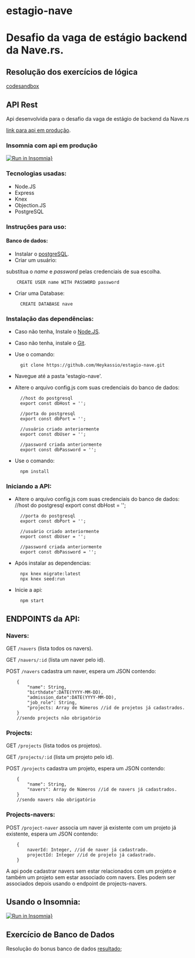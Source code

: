 # estagio-nave

# Desafio da vaga de estágio backend da Nave.rs.

## Resolução dos exercícios de lógica
[codesandbox](https://codesandbox.io/s/teste-estagio-template-forked-s5hn5)

## API Rest
Api desenvolvida para o desafio da vaga de estágio de backend da Nave.rs

[link para api em produção](https://nave.heykassio.com/).

### Insomnia com api em produção

[![Run in Insomnia}](https://insomnia.rest/images/run.svg)](https://insomnia.rest/run/?label=Nave%20API&uri=https%3A%2F%2Fraw.githubusercontent.com%2FHeykassio%2Festagio-nave%2Fmain%2FInsomnia-production.json)

### Tecnologias usadas:
* Node.JS
* Express
* Knex
* Objection.JS
* PostgreSQL

### Instruções para uso:

#### Banco de dados:
* Instalar o [postgreSQL](https://www.postgresql.org/download/).
* Criar um usuário:

substitua o *name* e *password* pelas credenciais de sua escolha. 

        CREATE USER name WITH PASSWORD password

* Criar uma Database: 

        CREATE DATABASE nave

### Instalação das dependências:

* Caso não tenha, Instale o [Node.JS](https://nodejs.org/en/download/).
* Caso não tenha, instale o [Git](https://git-scm.com/downloads).
* Use o comando:

        git clone https://github.com/Heykassio/estagio-nave.git

* Navegue até a pasta 'estagio-nave'.
* Altere o arquivo config.js com suas credenciais do banco de dados:

        //host do postgresql
        export const dbHost = '';

        //porta do postgresql
        export const dbPort = '';

        //usuário criado anteriormente
        export const dbUser = '';

        //password criada anteriormente
        export const dbPassword = '';


* Use o comando:

        npm install

### Iniciando a API:

* Altere o arquivo config.js com suas credenciais do banco de dados:
        //host do postgresql
        export const dbHost = '';

        //porta do postgresql
        export const dbPort = '';

        //usuário criado anteriormente
        export const dbUser = '';

        //password criada anteriormente
        export const dbPassword = '';

* Após instalar as dependencias:

        npx knex migrate:latest
        npx knex seed:run

* Inicie a api:

        npm start


## ENDPOINTS da API:

### Navers:
GET `/navers` (lista todos os navers).

GET `/navers/:id` (lista um naver pelo id).

POST `/navers`   cadastra um naver, espera um JSON contendo:

        {
            "name": String, 
            "birthdate":DATE(YYYY-MM-DD),
            "admission_date":DATE(YYYY-MM-DD),
            "job_role": String,
            "projects: Array de Números //id de projetos já cadastrados.
        }
        //sendo projects não obrigatório

### Projects:
GET `/projects` (lista todos os projetos).

GET `/projects/:id` (lista um projeto pelo id).

POST `/projects` cadastra um projeto, espera um JSON contendo:

        {
            "name": String,
            "navers": Array de Números //id de navers já cadastrados.
        }
        //sendo navers não obrigatório

### Projects-navers:
POST `/project-naver` associa um naver já existente com um projeto já existente, espera um JSON contendo:

        {
            naverId: Integer, //id de naver já cadastrado.
            projectId: Integer //id de projeto já cadastrado.
        }

A api pode cadastrar navers sem estar relacionados com um projeto e também um projeto sem estar associado com navers. Eles podem ser associados depois usando o endpoint de projects-navers.

## Usando o Insomnia:

[![Run in Insomnia}](https://insomnia.rest/images/run.svg)](https://insomnia.rest/run/?label=Nave&uri=%7B%22_type%22%3A%22export%22%2C%22__export_format%22%3A4%2C%22__export_date%22%3A%222021-03-10T16%3A50%3A13.827Z%22%2C%22__export_source%22%3A%22insomnia.desktop.app%3Av2021.1.0%22%2C%22resources%22%3A%5B%7B%22_id%22%3A%22req_d1ae10be3bb9477f96d4f248fa33d292%22%2C%22parentId%22%3A%22fld_917c437f9830444696338a524d11af33%22%2C%22modified%22%3A1615389000080%2C%22created%22%3A1615386539533%2C%22url%22%3A%22http%3A%2F%2Flocalhost%3A3000%2Fproject-naver%22%2C%22name%22%3A%22store%22%2C%22description%22%3A%22%22%2C%22method%22%3A%22POST%22%2C%22body%22%3A%7B%22mimeType%22%3A%22application%2Fjson%22%2C%22text%22%3A%22%7B%5Cn%5Ct%5C%22projectId%5C%22%3A1000%2C%5Cn%5Ct%5C%22naverId%5C%22%3A100%5Cn%7D%22%7D%2C%22parameters%22%3A%5B%5D%2C%22headers%22%3A%5B%7B%22name%22%3A%22Content-Type%22%2C%22value%22%3A%22application%2Fjson%22%2C%22id%22%3A%22pair_3592676aa5bc49eaa7fb69e5fe37826b%22%7D%5D%2C%22authentication%22%3A%7B%7D%2C%22metaSortKey%22%3A-1615386539533%2C%22isPrivate%22%3Afalse%2C%22settingStoreCookies%22%3Atrue%2C%22settingSendCookies%22%3Atrue%2C%22settingDisableRenderRequestBody%22%3Afalse%2C%22settingEncodeUrl%22%3Atrue%2C%22settingRebuildPath%22%3Atrue%2C%22settingFollowRedirects%22%3A%22global%22%2C%22_type%22%3A%22request%22%7D%2C%7B%22_id%22%3A%22fld_917c437f9830444696338a524d11af33%22%2C%22parentId%22%3A%22wrk_cd0032fcd8f545f5902a4ff85c6fed98%22%2C%22modified%22%3A1615386530443%2C%22created%22%3A1615386530443%2C%22name%22%3A%22project_naver%22%2C%22description%22%3A%22%22%2C%22environment%22%3A%7B%7D%2C%22environmentPropertyOrder%22%3Anull%2C%22metaSortKey%22%3A-1615386530443%2C%22_type%22%3A%22request_group%22%7D%2C%7B%22_id%22%3A%22wrk_cd0032fcd8f545f5902a4ff85c6fed98%22%2C%22parentId%22%3Anull%2C%22modified%22%3A1615263762590%2C%22created%22%3A1615263762590%2C%22name%22%3A%22estagio%22%2C%22description%22%3A%22%22%2C%22scope%22%3A%22collection%22%2C%22_type%22%3A%22workspace%22%7D%2C%7B%22_id%22%3A%22req_36aa6d75c30241f59f8e46c55bee921d%22%2C%22parentId%22%3A%22fld_a1336dab41d146858130eb34d66832a2%22%2C%22modified%22%3A1615312106115%2C%22created%22%3A1615312059820%2C%22url%22%3A%22http%3A%2F%2Flocalhost%3A3000%2Fprojects%2F3%22%2C%22name%22%3A%22show%22%2C%22description%22%3A%22%22%2C%22method%22%3A%22GET%22%2C%22body%22%3A%7B%7D%2C%22parameters%22%3A%5B%5D%2C%22headers%22%3A%5B%5D%2C%22authentication%22%3A%7B%7D%2C%22metaSortKey%22%3A-1615312059820%2C%22isPrivate%22%3Afalse%2C%22settingStoreCookies%22%3Atrue%2C%22settingSendCookies%22%3Atrue%2C%22settingDisableRenderRequestBody%22%3Afalse%2C%22settingEncodeUrl%22%3Atrue%2C%22settingRebuildPath%22%3Atrue%2C%22settingFollowRedirects%22%3A%22global%22%2C%22_type%22%3A%22request%22%7D%2C%7B%22_id%22%3A%22fld_a1336dab41d146858130eb34d66832a2%22%2C%22parentId%22%3A%22wrk_cd0032fcd8f545f5902a4ff85c6fed98%22%2C%22modified%22%3A1615311521848%2C%22created%22%3A1615311521848%2C%22name%22%3A%22projects%22%2C%22description%22%3A%22%22%2C%22environment%22%3A%7B%7D%2C%22environmentPropertyOrder%22%3Anull%2C%22metaSortKey%22%3A-1615311521848%2C%22_type%22%3A%22request_group%22%7D%2C%7B%22_id%22%3A%22req_59b49f986f5b43dba11886abe81679e4%22%2C%22parentId%22%3A%22fld_a1336dab41d146858130eb34d66832a2%22%2C%22modified%22%3A1615387069399%2C%22created%22%3A1615311561826%2C%22url%22%3A%22http%3A%2F%2Flocalhost%3A3000%2Fprojects%22%2C%22name%22%3A%22store%22%2C%22description%22%3A%22%22%2C%22method%22%3A%22POST%22%2C%22body%22%3A%7B%22mimeType%22%3A%22application%2Fjson%22%2C%22text%22%3A%22%7B%5Cn%5Ct%5C%22name%5C%22%3A%5C%22Projeto%20realmente%20bom%5C%22%2C%5Cn%5Ct%5C%22navers%5C%22%3A%5B1%2C2%5D%5Cn%7D%22%7D%2C%22parameters%22%3A%5B%5D%2C%22headers%22%3A%5B%7B%22name%22%3A%22Content-Type%22%2C%22value%22%3A%22application%2Fjson%22%2C%22id%22%3A%22pair_cb1a6b633587486fa67110fc29ef7c9f%22%7D%5D%2C%22authentication%22%3A%7B%7D%2C%22metaSortKey%22%3A-1615311561826%2C%22isPrivate%22%3Afalse%2C%22settingStoreCookies%22%3Atrue%2C%22settingSendCookies%22%3Atrue%2C%22settingDisableRenderRequestBody%22%3Afalse%2C%22settingEncodeUrl%22%3Atrue%2C%22settingRebuildPath%22%3Atrue%2C%22settingFollowRedirects%22%3A%22global%22%2C%22_type%22%3A%22request%22%7D%2C%7B%22_id%22%3A%22req_6d8d01ee1cd447a4a56106240b1aa8da%22%2C%22parentId%22%3A%22fld_a1336dab41d146858130eb34d66832a2%22%2C%22modified%22%3A1615394868956%2C%22created%22%3A1615311529304%2C%22url%22%3A%22http%3A%2F%2Flocalhost%3A3000%2Fprojects%2F%22%2C%22name%22%3A%22index%22%2C%22description%22%3A%22%22%2C%22method%22%3A%22GET%22%2C%22body%22%3A%7B%7D%2C%22parameters%22%3A%5B%5D%2C%22headers%22%3A%5B%5D%2C%22authentication%22%3A%7B%7D%2C%22metaSortKey%22%3A-1615311529304%2C%22isPrivate%22%3Afalse%2C%22settingStoreCookies%22%3Atrue%2C%22settingSendCookies%22%3Atrue%2C%22settingDisableRenderRequestBody%22%3Afalse%2C%22settingEncodeUrl%22%3Atrue%2C%22settingRebuildPath%22%3Atrue%2C%22settingFollowRedirects%22%3A%22global%22%2C%22_type%22%3A%22request%22%7D%2C%7B%22_id%22%3A%22req_5f6dc74a69f24a9fae946538866aa3cb%22%2C%22parentId%22%3A%22fld_4f253b678fbe4f1c84024a7184fbbd9e%22%2C%22modified%22%3A1615386648631%2C%22created%22%3A1615311483500%2C%22url%22%3A%22http%3A%2F%2Flocalhost%3A3000%2Fnavers%2F1%22%2C%22name%22%3A%22show%22%2C%22description%22%3A%22%22%2C%22method%22%3A%22GET%22%2C%22body%22%3A%7B%7D%2C%22parameters%22%3A%5B%5D%2C%22headers%22%3A%5B%5D%2C%22authentication%22%3A%7B%7D%2C%22metaSortKey%22%3A-1615311483500%2C%22isPrivate%22%3Afalse%2C%22settingStoreCookies%22%3Atrue%2C%22settingSendCookies%22%3Atrue%2C%22settingDisableRenderRequestBody%22%3Afalse%2C%22settingEncodeUrl%22%3Atrue%2C%22settingRebuildPath%22%3Atrue%2C%22settingFollowRedirects%22%3A%22global%22%2C%22_type%22%3A%22request%22%7D%2C%7B%22_id%22%3A%22fld_4f253b678fbe4f1c84024a7184fbbd9e%22%2C%22parentId%22%3A%22wrk_cd0032fcd8f545f5902a4ff85c6fed98%22%2C%22modified%22%3A1615263775385%2C%22created%22%3A1615263762662%2C%22name%22%3A%22naver%22%2C%22description%22%3A%22%22%2C%22environment%22%3A%7B%7D%2C%22environmentPropertyOrder%22%3Anull%2C%22metaSortKey%22%3A-1614430326683%2C%22_type%22%3A%22request_group%22%7D%2C%7B%22_id%22%3A%22req_f1553219d8764b87a7082aeed6159c7a%22%2C%22parentId%22%3A%22fld_4f253b678fbe4f1c84024a7184fbbd9e%22%2C%22modified%22%3A1615386503546%2C%22created%22%3A1615263762665%2C%22url%22%3A%22http%3A%2F%2Flocalhost%3A3000%2Fnavers%2F%22%2C%22name%22%3A%22create%22%2C%22description%22%3A%22%22%2C%22method%22%3A%22POST%22%2C%22body%22%3A%7B%22mimeType%22%3A%22application%2Fjson%22%2C%22text%22%3A%22%7B%5Cn%5Ct%5C%22name%5C%22%3A%5C%22Kassio%20Costa%5C%22%2C%5Cn%5Ct%5C%22birthdate%5C%22%3A%5C%2205-02-1991%5C%22%2C%5Cn%5Ct%5C%22admission_date%5C%22%3A%5C%2205-02-2020%5C%22%2C%5Cn%5Ct%5C%22job_role%5C%22%3A%5C%22front-end%5C%22%2C%5Cn%5Ct%5C%22projects%5C%22%3A%5B1%2C2%2C%204%5D%5Cn%7D%22%7D%2C%22parameters%22%3A%5B%5D%2C%22headers%22%3A%5B%7B%22name%22%3A%22Content-Type%22%2C%22value%22%3A%22application%2Fjson%22%2C%22id%22%3A%22pair_9f086621d3f24731a07bec3456979e13%22%7D%5D%2C%22authentication%22%3A%7B%7D%2C%22metaSortKey%22%3A-1614430339794%2C%22isPrivate%22%3Afalse%2C%22settingStoreCookies%22%3Atrue%2C%22settingSendCookies%22%3Atrue%2C%22settingDisableRenderRequestBody%22%3Afalse%2C%22settingEncodeUrl%22%3Atrue%2C%22settingRebuildPath%22%3Atrue%2C%22settingFollowRedirects%22%3A%22global%22%2C%22_type%22%3A%22request%22%7D%2C%7B%22_id%22%3A%22req_b5727d0c2326476989b6e4f311a81d33%22%2C%22parentId%22%3A%22fld_4f253b678fbe4f1c84024a7184fbbd9e%22%2C%22modified%22%3A1615394892699%2C%22created%22%3A1615263762670%2C%22url%22%3A%22http%3A%2F%2Flocalhost%3A3000%2Fnavers%2F%22%2C%22name%22%3A%22index%22%2C%22description%22%3A%22%22%2C%22method%22%3A%22GET%22%2C%22body%22%3A%7B%7D%2C%22parameters%22%3A%5B%5D%2C%22headers%22%3A%5B%5D%2C%22authentication%22%3A%7B%7D%2C%22metaSortKey%22%3A-1614396241854%2C%22isPrivate%22%3Afalse%2C%22settingStoreCookies%22%3Atrue%2C%22settingSendCookies%22%3Atrue%2C%22settingDisableRenderRequestBody%22%3Afalse%2C%22settingEncodeUrl%22%3Atrue%2C%22settingRebuildPath%22%3Atrue%2C%22settingFollowRedirects%22%3A%22global%22%2C%22_type%22%3A%22request%22%7D%2C%7B%22_id%22%3A%22env_9f9f72a3c8e24c75842eec537f6dccbc%22%2C%22parentId%22%3A%22wrk_cd0032fcd8f545f5902a4ff85c6fed98%22%2C%22modified%22%3A1615263762598%2C%22created%22%3A1615263762598%2C%22name%22%3A%22Base%20Environment%22%2C%22data%22%3A%7B%7D%2C%22dataPropertyOrder%22%3Anull%2C%22color%22%3Anull%2C%22isPrivate%22%3Afalse%2C%22metaSortKey%22%3A1614346943025%2C%22_type%22%3A%22environment%22%7D%2C%7B%22_id%22%3A%22jar_44a380941ff2455082f34f25e4cb5caf%22%2C%22parentId%22%3A%22wrk_cd0032fcd8f545f5902a4ff85c6fed98%22%2C%22modified%22%3A1615263762610%2C%22created%22%3A1615263762610%2C%22name%22%3A%22Default%20Jar%22%2C%22cookies%22%3A%5B%7B%22key%22%3A%22token%22%2C%22value%22%3A%22eyJhbGciOiJIUzI1NiIsInR5cCI6IkpXVCJ9.eyJlbWFpbCI6ImhleWthc3Npb0BsaXZlLmNvbSIsIm5vbWUiOiJLYXNzaW8iLCJpYXQiOjE2MTQ2OTEzOTgsImV4cCI6MTYxNDc3Nzc5OH0.y3lkMnLOQhQiznd5TiAESZCHZEPOqGW6RkzMreTTZ38%22%2C%22expires%22%3A%222021-03-03T13%3A23%3A18.000Z%22%2C%22domain%22%3A%22localhost%22%2C%22path%22%3A%22%2F%22%2C%22secure%22%3Atrue%2C%22httpOnly%22%3Atrue%2C%22extensions%22%3A%5B%22SameSite%3DNone%22%5D%2C%22hostOnly%22%3Atrue%2C%22creation%22%3A%222021-02-27T13%3A09%3A59.548Z%22%2C%22lastAccessed%22%3A%222021-03-02T13%3A23%3A18.342Z%22%2C%22id%22%3A%225989096714910076%22%7D%5D%2C%22_type%22%3A%22cookie_jar%22%7D%2C%7B%22_id%22%3A%22spc_9e0bf2b2988b4c12aabee3c1144f364f%22%2C%22parentId%22%3A%22wrk_cd0032fcd8f545f5902a4ff85c6fed98%22%2C%22modified%22%3A1615263762711%2C%22created%22%3A1615263762617%2C%22fileName%22%3A%22estagio%22%2C%22contents%22%3A%22%22%2C%22contentType%22%3A%22yaml%22%2C%22_type%22%3A%22api_spec%22%7D%5D%7D)

## Exercício de Banco de Dados

Resolução do bonus banco de dados [resultado](https://github.com/Heykassio/bonus-nave/blob/main/Bonus.txt);